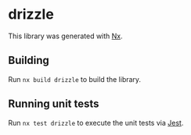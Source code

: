 # drizzle

This library was generated with [Nx](https://nx.dev).

## Building

Run `nx build drizzle` to build the library.

## Running unit tests

Run `nx test drizzle` to execute the unit tests via [Jest](https://jestjs.io).
